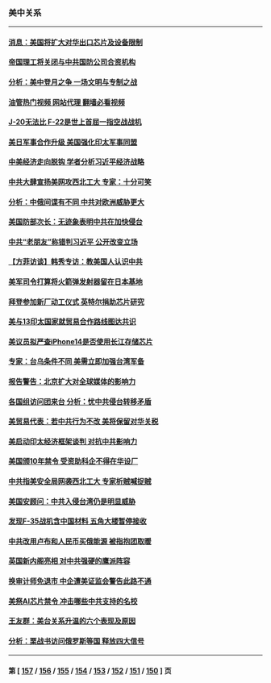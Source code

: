 ### 美中关系
---
#### [消息：美国将扩大对华出口芯片及设备限制](../../pages/nf1412576/n13822921.md?09130045) 
#### [帝国理工将关闭与中共国防公司合资机构](../../pages/nf1412576/n13822785.md?09130045) 
#### [分析：美中登月之争 一场文明与专制之战](../../pages/nf1412576/n13819724.md?09130045) 
#### [油管热门视频 网站代理 翻墙必看视频](http://209.222.30.114:81/youtube.html?09130045)
#### [J-20无法比 F-22是世上首屈一指空战战机](../../pages/nf1412576/n13819734.md?09130045) 
#### [美日军事合作升级 美国强化印太军事同盟](../../pages/nf1412576/n13822055.md?09130045) 
#### [中美经济走向脱钩 学者分析习近平经济战略](../../pages/nf1412576/n13821985.md?09130045) 
#### [中共大肆宣扬美网攻西北工大 专家：十分可笑](../../pages/nf1412576/n13821918.md?09130045) 
#### [分析：中俄间谍有不同 中共对欧洲威胁更大](../../pages/nf1412576/n13821320.md?09130045) 
#### [美国防部次长：无迹象表明中共在加快侵台](../../pages/nf1412576/n13821926.md?09130045) 
#### [中共“老朋友”称错判习近平 公开改变立场](../../pages/nf1412576/n13821789.md?09130045) 
#### [【方菲访谈】韩秀专访：教美国人认识中共](../../pages/nf1412576/n13821310.md?09130045) 
#### [美军司令打算将火箭弹发射器留在日本基地](../../pages/nf1412576/n13821015.md?09130045) 
#### [拜登参加新厂动工仪式 英特尔捐助芯片研究](../../pages/nf1412576/n13821014.md?09130045) 
#### [美与13印太国家就贸易合作路线图达共识](../../pages/nf1412576/n13821092.md?09130045) 
#### [美议员拟严查iPhone14是否使用长江存储芯片](../../pages/nf1412576/n13821071.md?09130045) 
#### [专家：台乌条件不同 美需立即加强台湾军备](../../pages/nf1412576/n13820912.md?09130045) 
#### [报告警告：北京扩大对全球媒体的影响力](../../pages/nf1412576/n13820838.md?09130045) 
#### [各国组访问团来台 分析：忧中共侵台转移矛盾](../../pages/nf1412576/n13819749.md?09130045) 
#### [美贸易代表：若中共行为不改 美将保留对华关税](../../pages/nf1412576/n13820256.md?09130045) 
#### [美启动印太经济框架谈判 对抗中共影响力](../../pages/nf1412576/n13819753.md?09130045) 
#### [美国颁10年禁令 受资助科企不得在华设厂](../../pages/nf1412576/n13819710.md?09130045) 
#### [中共指美安全局网袭西北工大 专家析贼喊捉贼](../../pages/nf1412576/n13819395.md?09130045) 
#### [美国安顾问：中共入侵台湾仍是明显威胁](../../pages/nf1412576/n13819553.md?09130045) 
#### [发现F-35战机含中国材料 五角大楼暂停接收](../../pages/nf1412576/n13819533.md?09130045) 
#### [中共改用卢布和人民币买俄能源 被指抱团取暖](../../pages/nf1412576/n13819425.md?09130045) 
#### [英国新内阁亮相 对中共强硬的鹰派阵容](../../pages/nf1412576/n13819202.md?09130045) 
#### [换审计师免退市 中企遭美证监会警告此路不通](../../pages/nf1412576/n13818792.md?09130045) 
#### [美祭AI芯片禁令 冲击哪些中共支持的名校](../../pages/nf1412576/n13818784.md?09130045) 
#### [王友群：美台关系升温的六个表现及原因](../../pages/nf1412576/n13818842.md?09130045) 
#### [分析：栗战书访问俄罗斯等国 释放四大信号](../../pages/nf1412576/n13818785.md?09130045) 

---
#### 第 [ [157](./157.md?09130045) / [156](./156.md?09130045) / [155](./155.md?09130045) / [154](./154.md?09130045) / [153](./153.md?09130045) / [152](./152.md?09130045) / [151](./151.md?09130045) / [150](./150.md?09130045) ] 页
